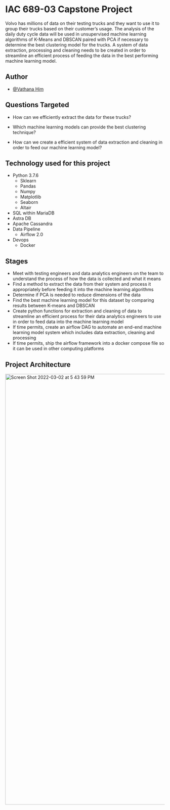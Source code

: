 
# IAC 689-03 Capstone Project

Volvo has millions of data on their testing trucks and they want to use it to group their
trucks based on their customer’s usage. The analysis of the daily duty cycle data will be used in
unsupervised machine learning algorithms of K-Means and DBSCAN paired with PCA if
necessary to determine the best clustering model for the trucks. A system of data extraction,
processing and cleaning needs to be created in order to streamline an efficient process of feeding
the data in the best performing machine learning model.




## Author

- [@Vathana Him](https://www.github.com/vathanahim)




## Questions Targeted

- How can we efficiently extract the data for these trucks?

- Which machine learning models can provide the best clustering technique?

- How can we create a efficient system of data extraction and cleaning in order to feed our machine learning model?



## Technology used for this project
- Python 3.7.6
    - Sklearn
    - Pandas
    - Numpy
    - Matplotlib
    - Seaborn
    - Altair
- SQL within MariaDB
- Astra DB
- Apache Cassandra
- Data Pipeline
    - Airflow 2.0
- Devops 
    - Docker
    


## Stages


- Meet with testing engineers and data analytics engineers on the team to understand the process of how the data is collected and what it means
- Find a method to extract the data from their system and process it appropriately before feeding it into the machine learning algorithms
- Determine if PCA is needed to reduce dimensions of the data
- Find the best machine learning model for this dataset by comparing results between K-means and DBSCAN
- Create python functions for extraction and cleaning of data to streamline an efficient process for their data analytics engineers to use in order to feed data into the machine learning model
- If time permits, create an airflow DAG to automate an end-end machine learning model system which includes data extraction, cleaning and processing
- If time permits, ship the airflow framework into a docker compose file so it can be used in other computing platforms


## Project Architecture

<img width="1363" alt="Screen Shot 2022-03-02 at 5 43 59 PM" src="https://user-images.githubusercontent.com/70493707/156462377-04801893-5c94-4097-8020-28d9d8b3141c.png">
